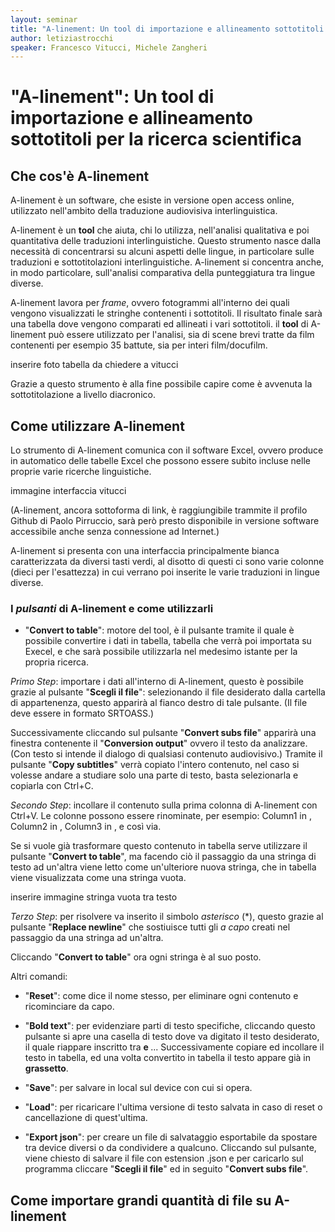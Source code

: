 ```yaml
---
layout: seminar
title: "A-linement: Un tool di importazione e allineamento sottotitoli per la ricerca scietifica"
author: letiziastrocchi
speaker: Francesco Vitucci, Michele Zangheri 
---
```


# "A-linement": Un tool di importazione e allineamento sottotitoli per la ricerca scientifica

## Che cos'è A-linement

A-linement è un software, che esiste in versione open access online, utilizzato nell'ambito della traduzione audiovisiva interlinguistica.

A-linement è un **tool** che aiuta, chi lo utilizza, nell'analisi qualitativa e poi quantitativa delle traduzioni interlinguistiche. Questo strumento nasce dalla necessità di concentrarsi su alcuni aspetti delle lingue, in particolare sulle traduzioni e sottotitolazioni interlinguistiche. A-linement si concentra anche, in modo particolare, sull'analisi comparativa della punteggiatura tra lingue diverse.

A-linement lavora per *frame*, ovvero fotogrammi all'interno dei quali vengono visualizzati le stringhe contenenti i sottotitoli. Il risultato finale sarà una tabella dove vengono comparati ed allineati i vari sottotitoli. il **tool** di A-linement può essere  utilizzato per l'analisi, sia di scene brevi tratte da film contenenti per esempio 35 battute, sia per interi film/docufilm. 

inserire foto tabella da chiedere a vitucci

Grazie a questo strumento è alla fine possibile capire come è avvenuta la sottotitolazione a livello diacronico. 

## Come utilizzare A-linement

Lo strumento di A-linement comunica con il software Excel, ovvero produce in automatico delle tabelle Excel che possono essere subito incluse nelle proprie varie ricerche linguistiche. 

immagine interfaccia vitucci

(A-linement, ancora sottoforma di link, è raggiungibile trammite il profilo Github di Paolo Pirruccio, sarà però presto disponibile in versione software accessibile anche senza connessione ad Internet.)

A-linement si presenta con una interfaccia principalmente bianca caratterizzata da diversi tasti verdi, al disotto di questi ci sono varie colonne (dieci per l'esattezza) in cui verrano poi inserite le varie traduzioni in lingue diverse.

### I *pulsanti* di A-linement e come utilizzarli

- "**Convert to table**": motore del tool, è il pulsante tramite il quale è possibile convertire i dati in tabella, tabella che verrà poi importata su Execel, e che sarà possibile utilizzarla nel medesimo istante per la propria ricerca.

*Primo Step*:
importare i dati all'interno di A-linement, questo è possibile grazie al pulsante "**Scegli il file**": selezionando il file desiderato dalla cartella di appartenenza, questo apparirà al fianco destro di tale pulsante. (Il file deve essere in formato SRTOASS.)

  Successivamente cliccando sul pulsante "**Convert subs file**" apparirà una finestra contenente il "**Conversion output**" ovvero il testo da analizzare. (Con testo si intende il dialogo di qualsiasi contenuto audiovisivo.) Tramite il pulsante "**Copy subtitles**" verrà copiato l'intero contenuto, nel caso si volesse andare a studiare solo una parte di testo, basta selezionarla e copiarla con Ctrl+C. 

*Secondo Step*: 
incollare il contenuto sulla prima colonna di A-linement con Ctrl+V. Le colonne possono essere rinominate, per esempio: Column1 in , Column2 in , Column3 in , e così via. 

  Se si vuole già trasformare questo contenuto in tabella serve utilizzare il pulsante "**Convert to table**", ma facendo ciò il passaggio da una stringa di testo ad un'altra viene letto come un'ulteriore nuova stringa, che in tabella viene visualizzata come una stringa vuota. 

inserire immagine stringa vuota tra testo 

*Terzo Step*: per risolvere va inserito il simbolo *asterisco* (*), questo grazie al pulsante "**Replace newline**" che sostiuisce tutti gli *a capo* creati nel passaggio da una stringa ad un'altra. 

Cliccando "**Convert to table**" ora ogni stringa è al suo posto. 

Altri comandi:

- "**Reset**": come dice il nome stesso, per eliminare ogni contenuto e ricominciare da capo. 

- "**Bold text**": per evidenziare parti di testo specifiche, cliccando questo pulsante si apre una casella di testo dove va digitato il testo desiderato, il quale riappare inscritto tra <b> e </b> ... Successivamente copiare ed incollare il testo in tabella, ed una volta convertito in tabella il testo appare già in **grassetto**. 

- "**Save**": per salvare in local sul device con cui si opera. 

- "**Load**": per ricaricare l'ultima versione di testo salvata in caso di reset o cancellazione di quest'ultima. 

- "**Export json**": per creare un file di salvataggio esportabile da spostare tra device diversi o da condividere a qualcuno. Cliccando sul pulsante, viene chiesto di salvare il file con estension .json e per caricarlo sul programma cliccare "**Scegli il file**" ed in seguito "**Convert subs file**". 

## Come importare grandi quantità di file su A-linement 
